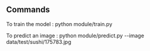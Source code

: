 ## Commands

To train the model : python module/train.py

To predict an image : python module/predict.py --image data/test/sushi/175783.jpg